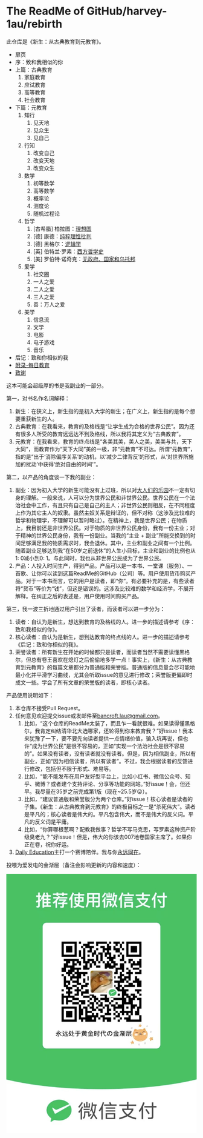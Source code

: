 # The ReadMe of GitHub/harvey-1au/rebirth

此仓库是《新生：从古典教育到元教育》。

- 扉页
- 序：致和我相似的你
- 上篇：古典教育
  1. 家庭教育
  2. 应试教育
  3. 高等教育
  4. 社会教育
- 下篇：元教育
  1. 知行
     1. 见天地
     2. 见众生
     3. 见自己
  2. 行知
     1. 改变自己
     2. 改变天地
     3. 改变众生
  3. 数学
     1. 初等数学
     2. 高等数学
     3. 概率论
     4. 测度论
     5. 随机过程论
  4. 哲学
     1. [古希腊] 柏拉图：[理想国](https://book.douban.com/subject/26666912/)
     2. [德] 康德：[纯粹理性批判](https://book.douban.com/subject/35916165/)
     3. [德] 黑格尔：[逻辑学](https://book.douban.com/subject/6962539/)
     4. [英] 伯特兰·罗素：[西方哲学史](https://book.douban.com/subject/35158617/)
     5. [美] 罗伯特·诺奇克：[无政府、国家和乌托邦](https://book.douban.com/subject/3074246/)
  5. 爱学
     1. 社交圈
     2. 一人之爱
     3. 二人之爱
     4. 三人之爱
     5. 善：万人之爱
  6. 美学
     1. 信息流
     2. 文学
     3. 电影
     4. 电子游戏
     5. 音乐
- 后记：致和你相似的我
- [附录-每日教育](https://github.com/harvey-1au/rebirth/tree/main/src/3-daily-education)
- [致谢](https://github.com/harvey-1au/rebirth/blob/main/src/4-acknowledgments.md)

这本可能会超级厚的书是我副业的一部分。

第一，对书名作名词解释：

1. 新生：在狭义上，新生指的是初入大学的新生；在广义上，新生指的是每个想要重获新生的人。
2. 古典教育：在我看来，教育的及格线是“让学生成为合格的世界公民”。因为还有很多人所受的教育远远达不到及格线，所以我将其定义为“古典教育”。
3. 元教育：在我看来，教育的终点线是“各美其美，美人之美，美美与共，天下大同”，而教育作为“天下大同”美的一极，非“元教育”不可达。所谓“元教育”，指的是“出于‘消除偏序关系’的动机，以‘减少二律背反’的形式，从‘对世界所施加的扰动’中获得‘绝对自由的时间’”。

第二，以产品的角度谈一下我的副业：

1. 副业：因为初入大学的新生可能没有上过班，所以对[大人们的乐园](https://www.bilibili.com/video/BV1VH4y1V7ii/)不一定有切身的理解。一般来说，人可以分为世界公民和非世界公民。世界公民在一个法治社会中工作，有且只有自己是自己的主人；非世界公民则相反，在不同程度上作为其它主人的奴隶。虽然主奴关系是辩证的，但不对称（这涉及比较难的哲学和物理学，不理解可以暂时略过）。在精神上，我是世界公民；在物质上，我目前还是非世界公民。对于物质的非世界公民身份，我有一份主业；对于精神的世界公民身份，我有一份副业。当我的“主业 + 副业”所能交换到的时间足够满足我的物质需求时，我会退休。其中，主业和副业之间有一个比例。随着副业足够达到我“在50岁之前退休”的人生小目标，主业和副业的比例也从1: 0减小到0: 1。与此同时，我也从非世界公民成为了世界公民。
2. 产品：人投入时间生产，得到产品。产品可以是一本书、一堂课（服务）、一首歌、让你可以读到这篇ReadMe的GitHub（公司）等。用户使用货币购买产品。对于一本书而言，它的用户是读者，即“你”。有必要补充的是，有些读者将“货币”等价为“钱”，但这是错误的。这涉及比较难的数学和经济学，不展开解释。在纠正之后的表述是，用户使用时间购买产品。

第三，我一波三折地通过用户引出了读者，而读者可以进一步分为：

1. 读者：自认为是新生，想达到教育的及格线的人。进一步的描述请参考《序：致和我相似的你》。
2. 核心读者：自认为是新生，想到达教育的终点线的人。进一步的描述请参考《后记：致和你相似的我》。
3. 荣誉读者：所有新生在开始的时候都只是读者，而读者当然不需要读懂黑格尔，但总有卷王喜欢在熄灯之后偷偷地多学一点！事实上，《新生：从古典教育到元教育》的每篇文章都分为普通版和荣誉版。普通版的信息量会尽可能地最小化并平滑学习曲线，尤其会听取issue的意见进行修改；荣誉版更偏即时成文一些。学会了所有文章的荣誉版的读者，即核心读者。

产品使用说明如下：

1. 本仓库不接受Pull Request。
2. 任何意见欢迎提交issue或发邮件至<bancroft.lau@gmail.com>。
   1. 比如，“这个仓库的ReadMe太装了，而且乍一看就很难。如果读得懂黑格尔，我肯定纠结清华北大选哪家，还轮得到你来教育我？”好issue！我本来犹豫了一下，要不要先向读者提供一点情绪价值，骗入坑再说，但也许“成为世界公民”是很不容易的，正如“实现一个法治社会是很不容易的”。如果没有读者，没有读者就没有读者。但是，因为相信副业，所以有副业，正如“因为相信读者，所以有读者”。不过，我会根据读者的反馈进行修改，包括但不限于形式、难易等。
   2. 比如，“能不能发布在用户友好型平台上，比如小红书、微信公众号、知乎、微博？或者建个支持评论、分享等功能的网站。”好issue！会，但还早。我尽量在35岁之前完成第1版（现在~25.5岁😛）。
   3. 比如，“建议普通版和荣誉版分为两个仓库。”好issue！核心读者是读者的子集。《新生：从古典教育到元教育》的终极目标之一是“杀死伟大”。读者是平凡的；核心读者是伟大的。平凡包含伟大，而不是伟大的反义词。平凡的反义词是平庸。
   4. 比如，“你算哪根葱啊？配教我做事？哲学不写马克思，写罗素这种资产阶级臭老九？”好issue！但是，伟大的你该去007地卷国家主席了。如果你正在卷，祝你好运。
3. [Daily Education](https://github.com/harvey-1au/rebirth/tree/main/src/3-daily-education)主打一个赛博陪伴。我与你[永远同在](https://music.douban.com/subject/3223618/)。

投喂为爱发电的金渐层（备注会影响更新的内容和速度）：

![永远处于黄金时代の金渐层的收款码](./the-payment-qr-code-of-golden-british-shorthair-cat.jpg)
